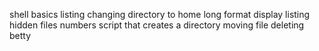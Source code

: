 shell basics
listing
changing directory to home
long format display
listing hidden files
numbers
script that creates a directory
moving file
deleting betty
